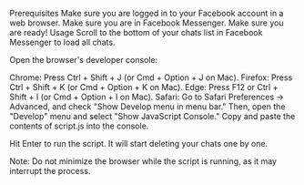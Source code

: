 Prerequisites
Make sure you are logged in to your Facebook account in a web browser.
Make sure you are in Facebook Messenger.
Make sure you are ready!
Usage
Scroll to the bottom of your chats list in Facebook Messenger to load all chats.

Open the browser's developer console:

Chrome: Press Ctrl + Shift + J (or Cmd + Option + J on Mac).
Firefox: Press Ctrl + Shift + K (or Cmd + Option + K on Mac).
Edge: Press F12 or Ctrl + Shift + I (or Cmd + Option + I on Mac).
Safari: Go to Safari Preferences -> Advanced, and check "Show Develop menu in menu bar." Then, open the "Develop" menu and select "Show JavaScript Console."
Copy and paste the contents of script.js into the console.

Hit Enter to run the script. It will start deleting your chats one by one.

Note: Do not minimize the browser while the script is running, as it may interrupt the process.
